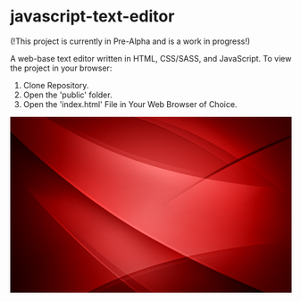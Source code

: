 # javascript-text-editor

(!This project is currently in Pre-Alpha and is a work in progress!)

A web-base text editor written in HTML, CSS/SASS, and JavaScript.
To view the project in your browser:
  1. Clone Repository.
  2. Open the 'public' folder.
  3. Open the 'index.html' File in Your Web Browser of Choice.
  
  <img src="src/images/redBG.png"/>
